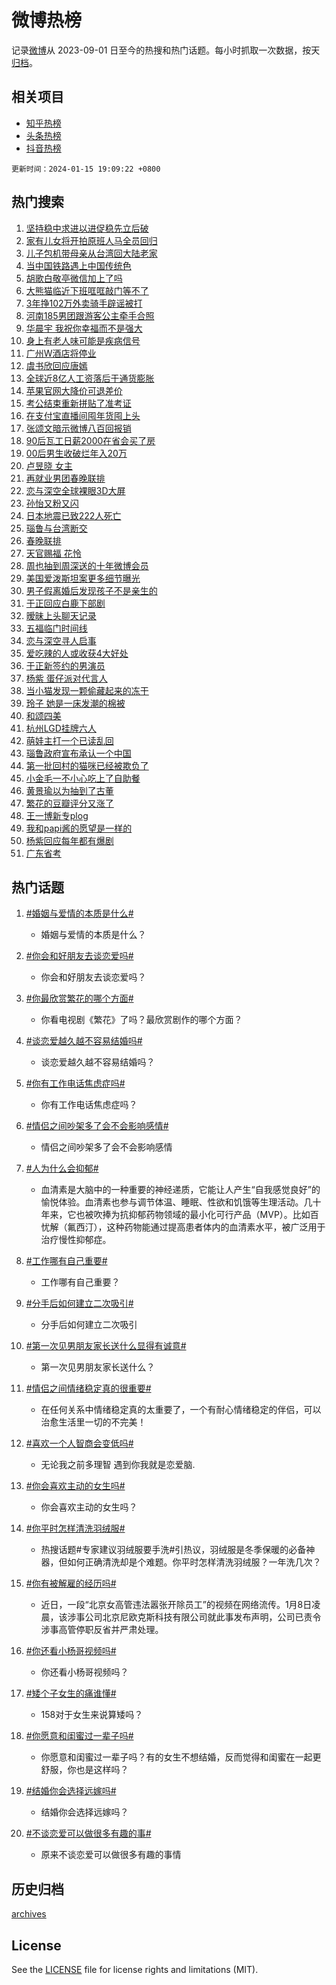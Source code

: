 # 微博热榜

记录[微博](https://www.weibo.com)从 2023-09-01 日至今的热搜和热门话题。每小时抓取一次数据，按天[归档](archives)。

## 相关项目

- [知乎热榜](https://github.com/hotarchive/zhihu)
- [头条热榜](https://github.com/hotarchive/toutiao)
- [抖音热榜](https://github.com/hotarchive/douyin)


`更新时间：2024-01-15 19:09:22 +0800`

## 热门搜索

1. [坚持稳中求进以进促稳先立后破](https://m.weibo.cn/search?containerid=100103type%3D1%26t%3D10%26q%3D%23%E5%9D%9A%E6%8C%81%E7%A8%B3%E4%B8%AD%E6%B1%82%E8%BF%9B%E4%BB%A5%E8%BF%9B%E4%BF%83%E7%A8%B3%E5%85%88%E7%AB%8B%E5%90%8E%E7%A0%B4%23&stream_entry_id=51&isnewpage=1&extparam=seat%3D1%26dgr%3D0%26q%3D%2523%25E5%259D%259A%25E6%258C%2581%25E7%25A8%25B3%25E4%25B8%25AD%25E6%25B1%2582%25E8%25BF%259B%25E4%25BB%25A5%25E8%25BF%259B%25E4%25BF%2583%25E7%25A8%25B3%25E5%2585%2588%25E7%25AB%258B%25E5%2590%258E%25E7%25A0%25B4%2523%26c_type%3D51%26pos%3D0%26stream_entry_id%3D51%26cate%3D10103%26filter_type%3Drealtimehot%26display_time%3D1705316961%26pre_seqid%3D170531696171101565074)
1. [家有儿女将开拍原班人马全员回归](https://m.weibo.cn/search?containerid=100103type%3D1%26t%3D10%26q%3D%23%E5%AE%B6%E6%9C%89%E5%84%BF%E5%A5%B3%E5%B0%86%E5%BC%80%E6%8B%8D%E5%8E%9F%E7%8F%AD%E4%BA%BA%E9%A9%AC%E5%85%A8%E5%91%98%E5%9B%9E%E5%BD%92%23&stream_entry_id=31&isnewpage=1&extparam=seat%3D1%26dgr%3D0%26realpos%3D1%26lcate%3D5001%26cate%3D5001%26q%3D%2523%25E5%25AE%25B6%25E6%259C%2589%25E5%2584%25BF%25E5%25A5%25B3%25E5%25B0%2586%25E5%25BC%2580%25E6%258B%258D%25E5%258E%259F%25E7%258F%25AD%25E4%25BA%25BA%25E9%25A9%25AC%25E5%2585%25A8%25E5%2591%2598%25E5%259B%259E%25E5%25BD%2592%2523%26c_type%3D31%26filter_type%3Drealtimehot%26flag%3D1%26stream_entry_id%3D31%26band_rank%3D1%26pos%3D0%26display_time%3D1705316961%26pre_seqid%3D170531696171101565074)
1. [儿子包机带母亲从台湾回大陆老家](https://m.weibo.cn/search?containerid=100103type%3D1%26t%3D10%26q%3D%23%E5%84%BF%E5%AD%90%E5%8C%85%E6%9C%BA%E5%B8%A6%E6%AF%8D%E4%BA%B2%E4%BB%8E%E5%8F%B0%E6%B9%BE%E5%9B%9E%E5%A4%A7%E9%99%86%E8%80%81%E5%AE%B6%23&stream_entry_id=31&isnewpage=1&extparam=seat%3D1%26dgr%3D0%26realpos%3D2%26lcate%3D5001%26cate%3D5001%26q%3D%2523%25E5%2584%25BF%25E5%25AD%2590%25E5%258C%2585%25E6%259C%25BA%25E5%25B8%25A6%25E6%25AF%258D%25E4%25BA%25B2%25E4%25BB%258E%25E5%258F%25B0%25E6%25B9%25BE%25E5%259B%259E%25E5%25A4%25A7%25E9%2599%2586%25E8%2580%2581%25E5%25AE%25B6%2523%26c_type%3D31%26filter_type%3Drealtimehot%26flag%3D32768%26stream_entry_id%3D31%26band_rank%3D2%26pos%3D1%26display_time%3D1705316961%26pre_seqid%3D170531696171101565074)
1. [当中国铁路遇上中国传统色](https://m.weibo.cn/search?containerid=100103type%3D1%26t%3D10%26q%3D%23%E5%BD%93%E4%B8%AD%E5%9B%BD%E9%93%81%E8%B7%AF%E9%81%87%E4%B8%8A%E4%B8%AD%E5%9B%BD%E4%BC%A0%E7%BB%9F%E8%89%B2%23&stream_entry_id=31&isnewpage=1&extparam=seat%3D1%26dgr%3D0%26realpos%3D3%26lcate%3D5001%26cate%3D5001%26q%3D%2523%25E5%25BD%2593%25E4%25B8%25AD%25E5%259B%25BD%25E9%2593%2581%25E8%25B7%25AF%25E9%2581%2587%25E4%25B8%258A%25E4%25B8%25AD%25E5%259B%25BD%25E4%25BC%25A0%25E7%25BB%259F%25E8%2589%25B2%2523%26c_type%3D31%26filter_type%3Drealtimehot%26flag%3D0%26stream_entry_id%3D31%26band_rank%3D3%26pos%3D2%26display_time%3D1705316961%26pre_seqid%3D170531696171101565074)
1. [胡歌白敬亭微信加上了吗](https://m.weibo.cn/search?containerid=100103type%3D1%26t%3D10%26q%3D%23%E8%83%A1%E6%AD%8C%E7%99%BD%E6%95%AC%E4%BA%AD%E5%BE%AE%E4%BF%A1%E5%8A%A0%E4%B8%8A%E4%BA%86%E5%90%97%23&stream_entry_id=31&isnewpage=1&extparam=seat%3D1%26dgr%3D0%26realpos%3D4%26lcate%3D5001%26cate%3D5001%26q%3D%2523%25E8%2583%25A1%25E6%25AD%258C%25E7%2599%25BD%25E6%2595%25AC%25E4%25BA%25AD%25E5%25BE%25AE%25E4%25BF%25A1%25E5%258A%25A0%25E4%25B8%258A%25E4%25BA%2586%25E5%2590%2597%2523%26c_type%3D31%26filter_type%3Drealtimehot%26flag%3D2%26stream_entry_id%3D31%26band_rank%3D4%26pos%3D3%26display_time%3D1705316961%26pre_seqid%3D170531696171101565074)
1. [大熊猫临近下班哐哐敲门等不了](https://m.weibo.cn/search?containerid=100103type%3D1%26t%3D10%26q%3D%23%E5%A4%A7%E7%86%8A%E7%8C%AB%E4%B8%B4%E8%BF%91%E4%B8%8B%E7%8F%AD%E5%93%90%E5%93%90%E6%95%B2%E9%97%A8%E7%AD%89%E4%B8%8D%E4%BA%86%23&stream_entry_id=31&isnewpage=1&extparam=seat%3D1%26dgr%3D0%26realpos%3D5%26lcate%3D5001%26cate%3D5001%26q%3D%2523%25E5%25A4%25A7%25E7%2586%258A%25E7%258C%25AB%25E4%25B8%25B4%25E8%25BF%2591%25E4%25B8%258B%25E7%258F%25AD%25E5%2593%2590%25E5%2593%2590%25E6%2595%25B2%25E9%2597%25A8%25E7%25AD%2589%25E4%25B8%258D%25E4%25BA%2586%2523%26c_type%3D31%26filter_type%3Drealtimehot%26flag%3D32768%26stream_entry_id%3D31%26band_rank%3D5%26pos%3D4%26display_time%3D1705316961%26pre_seqid%3D170531696171101565074)
1. [3年挣102万外卖骑手辟谣被打](https://m.weibo.cn/search?containerid=100103type%3D1%26t%3D10%26q%3D%233%E5%B9%B4%E6%8C%A3102%E4%B8%87%E5%A4%96%E5%8D%96%E9%AA%91%E6%89%8B%E8%BE%9F%E8%B0%A3%E8%A2%AB%E6%89%93%23&stream_entry_id=31&isnewpage=1&extparam=seat%3D1%26dgr%3D0%26realpos%3D6%26lcate%3D5001%26cate%3D5001%26q%3D%25233%25E5%25B9%25B4%25E6%258C%25A3102%25E4%25B8%2587%25E5%25A4%2596%25E5%258D%2596%25E9%25AA%2591%25E6%2589%258B%25E8%25BE%259F%25E8%25B0%25A3%25E8%25A2%25AB%25E6%2589%2593%2523%26c_type%3D31%26filter_type%3Drealtimehot%26flag%3D0%26stream_entry_id%3D31%26band_rank%3D6%26pos%3D5%26display_time%3D1705316961%26pre_seqid%3D170531696171101565074)
1. [河南185男团跟游客公主牵手合照](https://m.weibo.cn/search?containerid=100103type%3D1%26t%3D10%26q%3D%23%E6%B2%B3%E5%8D%97185%E7%94%B7%E5%9B%A2%E8%B7%9F%E6%B8%B8%E5%AE%A2%E5%85%AC%E4%B8%BB%E7%89%B5%E6%89%8B%E5%90%88%E7%85%A7%23&stream_entry_id=31&isnewpage=1&extparam=seat%3D1%26dgr%3D0%26realpos%3D7%26lcate%3D5001%26cate%3D5001%26q%3D%2523%25E6%25B2%25B3%25E5%258D%2597185%25E7%2594%25B7%25E5%259B%25A2%25E8%25B7%259F%25E6%25B8%25B8%25E5%25AE%25A2%25E5%2585%25AC%25E4%25B8%25BB%25E7%2589%25B5%25E6%2589%258B%25E5%2590%2588%25E7%2585%25A7%2523%26c_type%3D31%26filter_type%3Drealtimehot%26flag%3D32768%26stream_entry_id%3D31%26band_rank%3D7%26pos%3D6%26display_time%3D1705316961%26pre_seqid%3D170531696171101565074)
1. [华晨宇 我祝你幸福而不是强大](https://m.weibo.cn/search?containerid=100103type%3D1%26t%3D10%26q%3D%E5%8D%8E%E6%99%A8%E5%AE%87+%E6%88%91%E7%A5%9D%E4%BD%A0%E5%B9%B8%E7%A6%8F%E8%80%8C%E4%B8%8D%E6%98%AF%E5%BC%BA%E5%A4%A7&stream_entry_id=31&isnewpage=1&extparam=seat%3D1%26dgr%3D0%26realpos%3D8%26lcate%3D5001%26cate%3D5001%26q%3D%25E5%258D%258E%25E6%2599%25A8%25E5%25AE%2587%2520%25E6%2588%2591%25E7%25A5%259D%25E4%25BD%25A0%25E5%25B9%25B8%25E7%25A6%258F%25E8%2580%258C%25E4%25B8%258D%25E6%2598%25AF%25E5%25BC%25BA%25E5%25A4%25A7%26c_type%3D31%26filter_type%3Drealtimehot%26flag%3D1%26stream_entry_id%3D31%26band_rank%3D8%26pos%3D7%26display_time%3D1705316961%26pre_seqid%3D170531696171101565074)
1. [身上有老人味可能是疾病信号](https://m.weibo.cn/search?containerid=100103type%3D1%26t%3D10%26q%3D%23%E8%BA%AB%E4%B8%8A%E6%9C%89%E8%80%81%E4%BA%BA%E5%91%B3%E5%8F%AF%E8%83%BD%E6%98%AF%E7%96%BE%E7%97%85%E4%BF%A1%E5%8F%B7%23&stream_entry_id=31&isnewpage=1&extparam=seat%3D1%26dgr%3D0%26realpos%3D9%26lcate%3D5001%26cate%3D5001%26q%3D%2523%25E8%25BA%25AB%25E4%25B8%258A%25E6%259C%2589%25E8%2580%2581%25E4%25BA%25BA%25E5%2591%25B3%25E5%258F%25AF%25E8%2583%25BD%25E6%2598%25AF%25E7%2596%25BE%25E7%2597%2585%25E4%25BF%25A1%25E5%258F%25B7%2523%26c_type%3D31%26filter_type%3Drealtimehot%26flag%3D2%26stream_entry_id%3D31%26band_rank%3D9%26pos%3D8%26display_time%3D1705316961%26pre_seqid%3D170531696171101565074)
1. [广州W酒店将停业](https://m.weibo.cn/search?containerid=100103type%3D1%26t%3D10%26q%3D%23%E5%B9%BF%E5%B7%9EW%E9%85%92%E5%BA%97%E5%B0%86%E5%81%9C%E4%B8%9A%23&stream_entry_id=31&isnewpage=1&extparam=seat%3D1%26dgr%3D0%26realpos%3D10%26lcate%3D5001%26cate%3D5001%26q%3D%2523%25E5%25B9%25BF%25E5%25B7%259EW%25E9%2585%2592%25E5%25BA%2597%25E5%25B0%2586%25E5%2581%259C%25E4%25B8%259A%2523%26c_type%3D31%26filter_type%3Drealtimehot%26flag%3D1%26stream_entry_id%3D31%26band_rank%3D10%26pos%3D9%26display_time%3D1705316961%26pre_seqid%3D170531696171101565074)
1. [虞书欣回应唐嫣](https://m.weibo.cn/search?containerid=100103type%3D1%26t%3D10%26q%3D%23%E8%99%9E%E4%B9%A6%E6%AC%A3%E5%9B%9E%E5%BA%94%E5%94%90%E5%AB%A3%23&stream_entry_id=31&isnewpage=1&extparam=seat%3D1%26dgr%3D0%26realpos%3D11%26lcate%3D5001%26cate%3D5001%26q%3D%2523%25E8%2599%259E%25E4%25B9%25A6%25E6%25AC%25A3%25E5%259B%259E%25E5%25BA%2594%25E5%2594%2590%25E5%25AB%25A3%2523%26c_type%3D31%26filter_type%3Drealtimehot%26flag%3D2%26stream_entry_id%3D31%26band_rank%3D11%26pos%3D10%26display_time%3D1705316961%26pre_seqid%3D170531696171101565074)
1. [全球近8亿人工资落后于通货膨胀](https://m.weibo.cn/search?containerid=100103type%3D1%26t%3D10%26q%3D%23%E5%85%A8%E7%90%83%E8%BF%918%E4%BA%BF%E4%BA%BA%E5%B7%A5%E8%B5%84%E8%90%BD%E5%90%8E%E4%BA%8E%E9%80%9A%E8%B4%A7%E8%86%A8%E8%83%80%23&stream_entry_id=31&isnewpage=1&extparam=seat%3D1%26dgr%3D0%26realpos%3D12%26lcate%3D5001%26cate%3D5001%26q%3D%2523%25E5%2585%25A8%25E7%2590%2583%25E8%25BF%25918%25E4%25BA%25BF%25E4%25BA%25BA%25E5%25B7%25A5%25E8%25B5%2584%25E8%2590%25BD%25E5%2590%258E%25E4%25BA%258E%25E9%2580%259A%25E8%25B4%25A7%25E8%2586%25A8%25E8%2583%2580%2523%26c_type%3D31%26filter_type%3Drealtimehot%26flag%3D2%26stream_entry_id%3D31%26band_rank%3D12%26pos%3D11%26display_time%3D1705316961%26pre_seqid%3D170531696171101565074)
1. [苹果官网大降价可退差价](https://m.weibo.cn/search?containerid=100103type%3D1%26t%3D10%26q%3D%23%E8%8B%B9%E6%9E%9C%E5%AE%98%E7%BD%91%E5%A4%A7%E9%99%8D%E4%BB%B7%E5%8F%AF%E9%80%80%E5%B7%AE%E4%BB%B7%23&stream_entry_id=31&isnewpage=1&extparam=seat%3D1%26dgr%3D0%26realpos%3D13%26lcate%3D5001%26cate%3D5001%26q%3D%2523%25E8%258B%25B9%25E6%259E%259C%25E5%25AE%2598%25E7%25BD%2591%25E5%25A4%25A7%25E9%2599%258D%25E4%25BB%25B7%25E5%258F%25AF%25E9%2580%2580%25E5%25B7%25AE%25E4%25BB%25B7%2523%26c_type%3D31%26filter_type%3Drealtimehot%26flag%3D1%26stream_entry_id%3D31%26band_rank%3D13%26pos%3D12%26display_time%3D1705316961%26pre_seqid%3D170531696171101565074)
1. [考公结束重新拼贴了准考证](https://m.weibo.cn/search?containerid=100103type%3D1%26t%3D10%26q%3D%E8%80%83%E5%85%AC%E7%BB%93%E6%9D%9F%E9%87%8D%E6%96%B0%E6%8B%BC%E8%B4%B4%E4%BA%86%E5%87%86%E8%80%83%E8%AF%81&stream_entry_id=31&isnewpage=1&extparam=seat%3D1%26dgr%3D0%26realpos%3D14%26lcate%3D5001%26cate%3D5001%26q%3D%25E8%2580%2583%25E5%2585%25AC%25E7%25BB%2593%25E6%259D%259F%25E9%2587%258D%25E6%2596%25B0%25E6%258B%25BC%25E8%25B4%25B4%25E4%25BA%2586%25E5%2587%2586%25E8%2580%2583%25E8%25AF%2581%26c_type%3D31%26filter_type%3Drealtimehot%26flag%3D1%26stream_entry_id%3D31%26band_rank%3D14%26pos%3D13%26display_time%3D1705316961%26pre_seqid%3D170531696171101565074)
1. [在支付宝直播间囤年货囤上头](https://m.weibo.cn/search?containerid=100103type%3D1%26t%3D10%26q%3D%23%E5%9C%A8%E6%94%AF%E4%BB%98%E5%AE%9D%E7%9B%B4%E6%92%AD%E9%97%B4%E5%9B%A4%E5%B9%B4%E8%B4%A7%E5%9B%A4%E4%B8%8A%E5%A4%B4%23&stream_entry_id=31&isnewpage=1&extparam=seat%3D1%26dgr%3D0%26realpos%3D15%26adid%3D219072%26lcate%3D5001%26cate%3D5001%26q%3D%2523%25E5%259C%25A8%25E6%2594%25AF%25E4%25BB%2598%25E5%25AE%259D%25E7%259B%25B4%25E6%2592%25AD%25E9%2597%25B4%25E5%259B%25A4%25E5%25B9%25B4%25E8%25B4%25A7%25E5%259B%25A4%25E4%25B8%258A%25E5%25A4%25B4%2523%26c_type%3D31%26filter_type%3Drealtimehot%26flag%3D0%26stream_entry_id%3D31%26band_rank%3D15%26pos%3D14%26display_time%3D1705316961%26pre_seqid%3D170531696171101565074)
1. [张颂文暗示微博八百回报销](https://m.weibo.cn/search?containerid=100103type%3D1%26t%3D10%26q%3D%E5%BC%A0%E9%A2%82%E6%96%87%E6%9A%97%E7%A4%BA%E5%BE%AE%E5%8D%9A%E5%85%AB%E7%99%BE%E5%9B%9E%E6%8A%A5%E9%94%80&stream_entry_id=31&isnewpage=1&extparam=seat%3D1%26dgr%3D0%26realpos%3D16%26lcate%3D5001%26cate%3D5001%26q%3D%25E5%25BC%25A0%25E9%25A2%2582%25E6%2596%2587%25E6%259A%2597%25E7%25A4%25BA%25E5%25BE%25AE%25E5%258D%259A%25E5%2585%25AB%25E7%2599%25BE%25E5%259B%259E%25E6%258A%25A5%25E9%2594%2580%26c_type%3D31%26filter_type%3Drealtimehot%26flag%3D2%26stream_entry_id%3D31%26band_rank%3D16%26pos%3D15%26display_time%3D1705316961%26pre_seqid%3D170531696171101565074)
1. [90后瓦工日薪2000在省会买了房](https://m.weibo.cn/search?containerid=100103type%3D1%26t%3D10%26q%3D%2390%E5%90%8E%E7%93%A6%E5%B7%A5%E6%97%A5%E8%96%AA2000%E5%9C%A8%E7%9C%81%E4%BC%9A%E4%B9%B0%E4%BA%86%E6%88%BF%23&stream_entry_id=31&isnewpage=1&extparam=seat%3D1%26dgr%3D0%26realpos%3D17%26lcate%3D5001%26cate%3D5001%26q%3D%252390%25E5%2590%258E%25E7%2593%25A6%25E5%25B7%25A5%25E6%2597%25A5%25E8%2596%25AA2000%25E5%259C%25A8%25E7%259C%2581%25E4%25BC%259A%25E4%25B9%25B0%25E4%25BA%2586%25E6%2588%25BF%2523%26c_type%3D31%26filter_type%3Drealtimehot%26flag%3D0%26stream_entry_id%3D31%26band_rank%3D17%26pos%3D16%26display_time%3D1705316961%26pre_seqid%3D170531696171101565074)
1. [00后男生收破烂年入20万](https://m.weibo.cn/search?containerid=100103type%3D1%26t%3D10%26q%3D%2300%E5%90%8E%E7%94%B7%E7%94%9F%E6%94%B6%E7%A0%B4%E7%83%82%E5%B9%B4%E5%85%A520%E4%B8%87%23&stream_entry_id=31&isnewpage=1&extparam=seat%3D1%26dgr%3D0%26realpos%3D18%26lcate%3D5001%26cate%3D5001%26q%3D%252300%25E5%2590%258E%25E7%2594%25B7%25E7%2594%259F%25E6%2594%25B6%25E7%25A0%25B4%25E7%2583%2582%25E5%25B9%25B4%25E5%2585%25A520%25E4%25B8%2587%2523%26c_type%3D31%26filter_type%3Drealtimehot%26flag%3D0%26stream_entry_id%3D31%26band_rank%3D18%26pos%3D17%26display_time%3D1705316961%26pre_seqid%3D170531696171101565074)
1. [卢昱晓 女主](https://m.weibo.cn/search?containerid=100103type%3D1%26t%3D10%26q%3D%E5%8D%A2%E6%98%B1%E6%99%93+%E5%A5%B3%E4%B8%BB&stream_entry_id=31&isnewpage=1&extparam=seat%3D1%26dgr%3D0%26realpos%3D19%26lcate%3D5001%26cate%3D5001%26q%3D%25E5%258D%25A2%25E6%2598%25B1%25E6%2599%2593%2520%25E5%25A5%25B3%25E4%25B8%25BB%26c_type%3D31%26filter_type%3Drealtimehot%26flag%3D0%26stream_entry_id%3D31%26band_rank%3D19%26pos%3D18%26display_time%3D1705316961%26pre_seqid%3D170531696171101565074)
1. [再就业男团春晚联排](https://m.weibo.cn/search?containerid=100103type%3D1%26t%3D10%26q%3D%23%E5%86%8D%E5%B0%B1%E4%B8%9A%E7%94%B7%E5%9B%A2%E6%98%A5%E6%99%9A%E8%81%94%E6%8E%92%23&stream_entry_id=31&isnewpage=1&extparam=seat%3D1%26dgr%3D0%26realpos%3D20%26lcate%3D5001%26cate%3D5001%26q%3D%2523%25E5%2586%258D%25E5%25B0%25B1%25E4%25B8%259A%25E7%2594%25B7%25E5%259B%25A2%25E6%2598%25A5%25E6%2599%259A%25E8%2581%2594%25E6%258E%2592%2523%26c_type%3D31%26filter_type%3Drealtimehot%26flag%3D1%26stream_entry_id%3D31%26band_rank%3D20%26pos%3D19%26display_time%3D1705316961%26pre_seqid%3D170531696171101565074)
1. [恋与深空全球裸眼3D大屏](https://m.weibo.cn/search?containerid=100103type%3D1%26t%3D10%26q%3D%23%E6%81%8B%E4%B8%8E%E6%B7%B1%E7%A9%BA%E5%85%A8%E7%90%83%E8%A3%B8%E7%9C%BC3D%E5%A4%A7%E5%B1%8F%23&stream_entry_id=31&isnewpage=1&extparam=seat%3D1%26dgr%3D0%26realpos%3D21%26lcate%3D5001%26cate%3D5001%26q%3D%2523%25E6%2581%258B%25E4%25B8%258E%25E6%25B7%25B1%25E7%25A9%25BA%25E5%2585%25A8%25E7%2590%2583%25E8%25A3%25B8%25E7%259C%25BC3D%25E5%25A4%25A7%25E5%25B1%258F%2523%26c_type%3D31%26filter_type%3Drealtimehot%26flag%3D1%26stream_entry_id%3D31%26band_rank%3D21%26pos%3D20%26display_time%3D1705316961%26pre_seqid%3D170531696171101565074)
1. [孙怡又粉又闪](https://m.weibo.cn/search?containerid=100103type%3D1%26t%3D10%26q%3D%E5%AD%99%E6%80%A1%E5%8F%88%E7%B2%89%E5%8F%88%E9%97%AA&stream_entry_id=31&isnewpage=1&extparam=seat%3D1%26dgr%3D0%26realpos%3D22%26lcate%3D5001%26cate%3D5001%26q%3D%25E5%25AD%2599%25E6%2580%25A1%25E5%258F%2588%25E7%25B2%2589%25E5%258F%2588%25E9%2597%25AA%26c_type%3D31%26filter_type%3Drealtimehot%26flag%3D1%26stream_entry_id%3D31%26band_rank%3D22%26pos%3D21%26display_time%3D1705316961%26pre_seqid%3D170531696171101565074)
1. [日本地震已致222人死亡](https://m.weibo.cn/search?containerid=100103type%3D1%26t%3D10%26q%3D%23%E6%97%A5%E6%9C%AC%E5%9C%B0%E9%9C%87%E5%B7%B2%E8%87%B4222%E4%BA%BA%E6%AD%BB%E4%BA%A1%23&stream_entry_id=31&isnewpage=1&extparam=seat%3D1%26dgr%3D0%26realpos%3D23%26lcate%3D5001%26cate%3D5001%26q%3D%2523%25E6%2597%25A5%25E6%259C%25AC%25E5%259C%25B0%25E9%259C%2587%25E5%25B7%25B2%25E8%2587%25B4222%25E4%25BA%25BA%25E6%25AD%25BB%25E4%25BA%25A1%2523%26c_type%3D31%26filter_type%3Drealtimehot%26flag%3D0%26stream_entry_id%3D31%26band_rank%3D23%26pos%3D22%26display_time%3D1705316961%26pre_seqid%3D170531696171101565074)
1. [瑙鲁与台湾断交](https://m.weibo.cn/search?containerid=100103type%3D1%26t%3D10%26q%3D%23%E7%91%99%E9%B2%81%E4%B8%8E%E5%8F%B0%E6%B9%BE%E6%96%AD%E4%BA%A4%23&stream_entry_id=31&isnewpage=1&extparam=seat%3D1%26dgr%3D0%26realpos%3D24%26lcate%3D5001%26cate%3D5001%26q%3D%2523%25E7%2591%2599%25E9%25B2%2581%25E4%25B8%258E%25E5%258F%25B0%25E6%25B9%25BE%25E6%2596%25AD%25E4%25BA%25A4%2523%26c_type%3D31%26filter_type%3Drealtimehot%26flag%3D0%26stream_entry_id%3D31%26band_rank%3D24%26pos%3D23%26display_time%3D1705316961%26pre_seqid%3D170531696171101565074)
1. [春晚联排](https://m.weibo.cn/search?containerid=100103type%3D1%26t%3D10%26q%3D%E6%98%A5%E6%99%9A%E8%81%94%E6%8E%92&stream_entry_id=31&isnewpage=1&extparam=seat%3D1%26dgr%3D0%26realpos%3D25%26lcate%3D5001%26cate%3D5001%26q%3D%25E6%2598%25A5%25E6%2599%259A%25E8%2581%2594%25E6%258E%2592%26c_type%3D31%26filter_type%3Drealtimehot%26flag%3D1%26stream_entry_id%3D31%26band_rank%3D25%26pos%3D24%26display_time%3D1705316961%26pre_seqid%3D170531696171101565074)
1. [天官赐福 花怜](https://m.weibo.cn/search?containerid=100103type%3D1%26t%3D10%26q%3D%E5%A4%A9%E5%AE%98%E8%B5%90%E7%A6%8F+%E8%8A%B1%E6%80%9C&stream_entry_id=31&isnewpage=1&extparam=seat%3D1%26dgr%3D0%26realpos%3D26%26lcate%3D5001%26cate%3D5001%26q%3D%25E5%25A4%25A9%25E5%25AE%2598%25E8%25B5%2590%25E7%25A6%258F%2520%25E8%258A%25B1%25E6%2580%259C%26c_type%3D31%26filter_type%3Drealtimehot%26flag%3D1%26stream_entry_id%3D31%26band_rank%3D26%26pos%3D25%26display_time%3D1705316961%26pre_seqid%3D170531696171101565074)
1. [周也抽到周深送的十年微博会员](https://m.weibo.cn/search?containerid=100103type%3D1%26t%3D10%26q%3D%23%E5%91%A8%E4%B9%9F%E6%8A%BD%E5%88%B0%E5%91%A8%E6%B7%B1%E9%80%81%E7%9A%84%E5%8D%81%E5%B9%B4%E5%BE%AE%E5%8D%9A%E4%BC%9A%E5%91%98%23&stream_entry_id=31&isnewpage=1&extparam=seat%3D1%26dgr%3D0%26realpos%3D27%26lcate%3D5001%26cate%3D5001%26q%3D%2523%25E5%2591%25A8%25E4%25B9%259F%25E6%258A%25BD%25E5%2588%25B0%25E5%2591%25A8%25E6%25B7%25B1%25E9%2580%2581%25E7%259A%2584%25E5%258D%2581%25E5%25B9%25B4%25E5%25BE%25AE%25E5%258D%259A%25E4%25BC%259A%25E5%2591%2598%2523%26c_type%3D31%26filter_type%3Drealtimehot%26flag%3D0%26stream_entry_id%3D31%26band_rank%3D27%26pos%3D26%26display_time%3D1705316961%26pre_seqid%3D170531696171101565074)
1. [美国爱泼斯坦案更多细节曝光](https://m.weibo.cn/search?containerid=100103type%3D1%26t%3D10%26q%3D%23%E7%BE%8E%E5%9B%BD%E7%88%B1%E6%B3%BC%E6%96%AF%E5%9D%A6%E6%A1%88%E6%9B%B4%E5%A4%9A%E7%BB%86%E8%8A%82%E6%9B%9D%E5%85%89%23&stream_entry_id=31&isnewpage=1&extparam=seat%3D1%26dgr%3D0%26realpos%3D28%26lcate%3D5001%26cate%3D5001%26q%3D%2523%25E7%25BE%258E%25E5%259B%25BD%25E7%2588%25B1%25E6%25B3%25BC%25E6%2596%25AF%25E5%259D%25A6%25E6%25A1%2588%25E6%259B%25B4%25E5%25A4%259A%25E7%25BB%2586%25E8%258A%2582%25E6%259B%259D%25E5%2585%2589%2523%26c_type%3D31%26filter_type%3Drealtimehot%26flag%3D0%26stream_entry_id%3D31%26band_rank%3D28%26pos%3D27%26display_time%3D1705316961%26pre_seqid%3D170531696171101565074)
1. [男子假离婚后发现孩子不是亲生的](https://m.weibo.cn/search?containerid=100103type%3D1%26t%3D10%26q%3D%23%E7%94%B7%E5%AD%90%E5%81%87%E7%A6%BB%E5%A9%9A%E5%90%8E%E5%8F%91%E7%8E%B0%E5%AD%A9%E5%AD%90%E4%B8%8D%E6%98%AF%E4%BA%B2%E7%94%9F%E7%9A%84%23&stream_entry_id=31&isnewpage=1&extparam=seat%3D1%26dgr%3D0%26realpos%3D29%26lcate%3D5001%26cate%3D5001%26q%3D%2523%25E7%2594%25B7%25E5%25AD%2590%25E5%2581%2587%25E7%25A6%25BB%25E5%25A9%259A%25E5%2590%258E%25E5%258F%2591%25E7%258E%25B0%25E5%25AD%25A9%25E5%25AD%2590%25E4%25B8%258D%25E6%2598%25AF%25E4%25BA%25B2%25E7%2594%259F%25E7%259A%2584%2523%26c_type%3D31%26filter_type%3Drealtimehot%26flag%3D0%26stream_entry_id%3D31%26band_rank%3D29%26pos%3D28%26display_time%3D1705316961%26pre_seqid%3D170531696171101565074)
1. [于正回应白鹿下部剧](https://m.weibo.cn/search?containerid=100103type%3D1%26t%3D10%26q%3D%23%E4%BA%8E%E6%AD%A3%E5%9B%9E%E5%BA%94%E7%99%BD%E9%B9%BF%E4%B8%8B%E9%83%A8%E5%89%A7%23&stream_entry_id=31&isnewpage=1&extparam=seat%3D1%26dgr%3D0%26realpos%3D30%26lcate%3D5001%26cate%3D5001%26q%3D%2523%25E4%25BA%258E%25E6%25AD%25A3%25E5%259B%259E%25E5%25BA%2594%25E7%2599%25BD%25E9%25B9%25BF%25E4%25B8%258B%25E9%2583%25A8%25E5%2589%25A7%2523%26c_type%3D31%26filter_type%3Drealtimehot%26flag%3D0%26stream_entry_id%3D31%26band_rank%3D30%26pos%3D29%26display_time%3D1705316961%26pre_seqid%3D170531696171101565074)
1. [暧昧上头聊天记录](https://m.weibo.cn/search?containerid=100103type%3D1%26t%3D10%26q%3D%E6%9A%A7%E6%98%A7%E4%B8%8A%E5%A4%B4%E8%81%8A%E5%A4%A9%E8%AE%B0%E5%BD%95&stream_entry_id=31&isnewpage=1&extparam=seat%3D1%26dgr%3D0%26realpos%3D31%26lcate%3D5001%26cate%3D5001%26q%3D%25E6%259A%25A7%25E6%2598%25A7%25E4%25B8%258A%25E5%25A4%25B4%25E8%2581%258A%25E5%25A4%25A9%25E8%25AE%25B0%25E5%25BD%2595%26c_type%3D31%26filter_type%3Drealtimehot%26flag%3D0%26stream_entry_id%3D31%26band_rank%3D31%26pos%3D30%26display_time%3D1705316961%26pre_seqid%3D170531696171101565074)
1. [五福临门时间线](https://m.weibo.cn/search?containerid=100103type%3D1%26t%3D10%26q%3D%E4%BA%94%E7%A6%8F%E4%B8%B4%E9%97%A8%E6%97%B6%E9%97%B4%E7%BA%BF&stream_entry_id=31&isnewpage=1&extparam=seat%3D1%26dgr%3D0%26realpos%3D32%26lcate%3D5001%26cate%3D5001%26q%3D%25E4%25BA%2594%25E7%25A6%258F%25E4%25B8%25B4%25E9%2597%25A8%25E6%2597%25B6%25E9%2597%25B4%25E7%25BA%25BF%26c_type%3D31%26filter_type%3Drealtimehot%26flag%3D0%26stream_entry_id%3D31%26band_rank%3D32%26pos%3D31%26display_time%3D1705316961%26pre_seqid%3D170531696171101565074)
1. [恋与深空寻人启事](https://m.weibo.cn/search?containerid=100103type%3D1%26t%3D10%26q%3D%23%E6%81%8B%E4%B8%8E%E6%B7%B1%E7%A9%BA%E5%AF%BB%E4%BA%BA%E5%90%AF%E4%BA%8B%23&stream_entry_id=31&isnewpage=1&extparam=seat%3D1%26dgr%3D0%26realpos%3D33%26lcate%3D5001%26cate%3D5001%26q%3D%2523%25E6%2581%258B%25E4%25B8%258E%25E6%25B7%25B1%25E7%25A9%25BA%25E5%25AF%25BB%25E4%25BA%25BA%25E5%2590%25AF%25E4%25BA%258B%2523%26c_type%3D31%26filter_type%3Drealtimehot%26flag%3D1%26stream_entry_id%3D31%26band_rank%3D33%26pos%3D32%26display_time%3D1705316961%26pre_seqid%3D170531696171101565074)
1. [爱吃辣的人或收获4大好处](https://m.weibo.cn/search?containerid=100103type%3D1%26t%3D10%26q%3D%23%E7%88%B1%E5%90%83%E8%BE%A3%E7%9A%84%E4%BA%BA%E6%88%96%E6%94%B6%E8%8E%B74%E5%A4%A7%E5%A5%BD%E5%A4%84%23&stream_entry_id=31&isnewpage=1&extparam=seat%3D1%26dgr%3D0%26realpos%3D34%26lcate%3D5001%26cate%3D5001%26q%3D%2523%25E7%2588%25B1%25E5%2590%2583%25E8%25BE%25A3%25E7%259A%2584%25E4%25BA%25BA%25E6%2588%2596%25E6%2594%25B6%25E8%258E%25B74%25E5%25A4%25A7%25E5%25A5%25BD%25E5%25A4%2584%2523%26c_type%3D31%26filter_type%3Drealtimehot%26flag%3D1%26stream_entry_id%3D31%26band_rank%3D34%26pos%3D33%26display_time%3D1705316961%26pre_seqid%3D170531696171101565074)
1. [于正新签约的男演员](https://m.weibo.cn/search?containerid=100103type%3D1%26t%3D10%26q%3D%23%E4%BA%8E%E6%AD%A3%E6%96%B0%E7%AD%BE%E7%BA%A6%E7%9A%84%E7%94%B7%E6%BC%94%E5%91%98%23&stream_entry_id=31&isnewpage=1&extparam=seat%3D1%26dgr%3D0%26realpos%3D35%26lcate%3D5001%26cate%3D5001%26q%3D%2523%25E4%25BA%258E%25E6%25AD%25A3%25E6%2596%25B0%25E7%25AD%25BE%25E7%25BA%25A6%25E7%259A%2584%25E7%2594%25B7%25E6%25BC%2594%25E5%2591%2598%2523%26c_type%3D31%26filter_type%3Drealtimehot%26flag%3D1%26stream_entry_id%3D31%26band_rank%3D35%26pos%3D34%26display_time%3D1705316961%26pre_seqid%3D170531696171101565074)
1. [杨紫 蛋仔派对代言人](https://m.weibo.cn/search?containerid=100103type%3D1%26t%3D10%26q%3D%E6%9D%A8%E7%B4%AB+%E8%9B%8B%E4%BB%94%E6%B4%BE%E5%AF%B9%E4%BB%A3%E8%A8%80%E4%BA%BA&stream_entry_id=31&isnewpage=1&extparam=seat%3D1%26dgr%3D0%26realpos%3D36%26lcate%3D5001%26cate%3D5001%26q%3D%25E6%259D%25A8%25E7%25B4%25AB%2520%25E8%259B%258B%25E4%25BB%2594%25E6%25B4%25BE%25E5%25AF%25B9%25E4%25BB%25A3%25E8%25A8%2580%25E4%25BA%25BA%26c_type%3D31%26filter_type%3Drealtimehot%26flag%3D0%26stream_entry_id%3D31%26band_rank%3D36%26pos%3D35%26display_time%3D1705316961%26pre_seqid%3D170531696171101565074)
1. [当小猫发现一颗偷藏起来的冻干](https://m.weibo.cn/search?containerid=100103type%3D1%26t%3D10%26q%3D%E5%BD%93%E5%B0%8F%E7%8C%AB%E5%8F%91%E7%8E%B0%E4%B8%80%E9%A2%97%E5%81%B7%E8%97%8F%E8%B5%B7%E6%9D%A5%E7%9A%84%E5%86%BB%E5%B9%B2&stream_entry_id=31&isnewpage=1&extparam=seat%3D1%26dgr%3D0%26realpos%3D37%26lcate%3D5001%26cate%3D5001%26q%3D%25E5%25BD%2593%25E5%25B0%258F%25E7%258C%25AB%25E5%258F%2591%25E7%258E%25B0%25E4%25B8%2580%25E9%25A2%2597%25E5%2581%25B7%25E8%2597%258F%25E8%25B5%25B7%25E6%259D%25A5%25E7%259A%2584%25E5%2586%25BB%25E5%25B9%25B2%26c_type%3D31%26filter_type%3Drealtimehot%26flag%3D1%26stream_entry_id%3D31%26band_rank%3D37%26pos%3D36%26display_time%3D1705316961%26pre_seqid%3D170531696171101565074)
1. [玲子 她是一床发潮的棉被](https://m.weibo.cn/search?containerid=100103type%3D1%26t%3D10%26q%3D%E7%8E%B2%E5%AD%90+%E5%A5%B9%E6%98%AF%E4%B8%80%E5%BA%8A%E5%8F%91%E6%BD%AE%E7%9A%84%E6%A3%89%E8%A2%AB&stream_entry_id=31&isnewpage=1&extparam=seat%3D1%26dgr%3D0%26realpos%3D38%26lcate%3D5001%26cate%3D5001%26q%3D%25E7%258E%25B2%25E5%25AD%2590%2520%25E5%25A5%25B9%25E6%2598%25AF%25E4%25B8%2580%25E5%25BA%258A%25E5%258F%2591%25E6%25BD%25AE%25E7%259A%2584%25E6%25A3%2589%25E8%25A2%25AB%26c_type%3D31%26filter_type%3Drealtimehot%26flag%3D0%26stream_entry_id%3D31%26band_rank%3D38%26pos%3D37%26display_time%3D1705316961%26pre_seqid%3D170531696171101565074)
1. [和颂四美](https://m.weibo.cn/search?containerid=100103type%3D1%26t%3D10%26q%3D%E5%92%8C%E9%A2%82%E5%9B%9B%E7%BE%8E&stream_entry_id=31&isnewpage=1&extparam=seat%3D1%26dgr%3D0%26realpos%3D39%26lcate%3D5001%26cate%3D5001%26q%3D%25E5%2592%258C%25E9%25A2%2582%25E5%259B%259B%25E7%25BE%258E%26c_type%3D31%26filter_type%3Drealtimehot%26flag%3D0%26stream_entry_id%3D31%26band_rank%3D39%26pos%3D38%26display_time%3D1705316961%26pre_seqid%3D170531696171101565074)
1. [杭州LGD挂牌六人](https://m.weibo.cn/search?containerid=100103type%3D1%26t%3D10%26q%3D%23%E6%9D%AD%E5%B7%9ELGD%E6%8C%82%E7%89%8C%E5%85%AD%E4%BA%BA%23&stream_entry_id=31&isnewpage=1&extparam=seat%3D1%26dgr%3D0%26realpos%3D40%26lcate%3D5001%26cate%3D5001%26q%3D%2523%25E6%259D%25AD%25E5%25B7%259ELGD%25E6%258C%2582%25E7%2589%258C%25E5%2585%25AD%25E4%25BA%25BA%2523%26c_type%3D31%26filter_type%3Drealtimehot%26flag%3D1%26stream_entry_id%3D31%26band_rank%3D40%26pos%3D39%26display_time%3D1705316961%26pre_seqid%3D170531696171101565074)
1. [萌娃主打一个已读乱回](https://m.weibo.cn/search?containerid=100103type%3D1%26t%3D10%26q%3D%23%E8%90%8C%E5%A8%83%E4%B8%BB%E6%89%93%E4%B8%80%E4%B8%AA%E5%B7%B2%E8%AF%BB%E4%B9%B1%E5%9B%9E%23&stream_entry_id=31&isnewpage=1&extparam=seat%3D1%26dgr%3D0%26realpos%3D41%26lcate%3D5001%26cate%3D5001%26q%3D%2523%25E8%2590%258C%25E5%25A8%2583%25E4%25B8%25BB%25E6%2589%2593%25E4%25B8%2580%25E4%25B8%25AA%25E5%25B7%25B2%25E8%25AF%25BB%25E4%25B9%25B1%25E5%259B%259E%2523%26c_type%3D31%26filter_type%3Drealtimehot%26flag%3D1%26stream_entry_id%3D31%26band_rank%3D41%26pos%3D40%26display_time%3D1705316961%26pre_seqid%3D170531696171101565074)
1. [瑙鲁政府宣布承认一个中国](https://m.weibo.cn/search?containerid=100103type%3D1%26t%3D10%26q%3D%23%E7%91%99%E9%B2%81%E6%94%BF%E5%BA%9C%E5%AE%A3%E5%B8%83%E6%89%BF%E8%AE%A4%E4%B8%80%E4%B8%AA%E4%B8%AD%E5%9B%BD%23&stream_entry_id=31&isnewpage=1&extparam=seat%3D1%26dgr%3D0%26realpos%3D42%26lcate%3D5001%26cate%3D5001%26q%3D%2523%25E7%2591%2599%25E9%25B2%2581%25E6%2594%25BF%25E5%25BA%259C%25E5%25AE%25A3%25E5%25B8%2583%25E6%2589%25BF%25E8%25AE%25A4%25E4%25B8%2580%25E4%25B8%25AA%25E4%25B8%25AD%25E5%259B%25BD%2523%26c_type%3D31%26filter_type%3Drealtimehot%26flag%3D0%26stream_entry_id%3D31%26band_rank%3D42%26pos%3D41%26display_time%3D1705316961%26pre_seqid%3D170531696171101565074)
1. [第一批回村的猫咪已经被欺负了](https://m.weibo.cn/search?containerid=100103type%3D1%26t%3D10%26q%3D%23%E7%AC%AC%E4%B8%80%E6%89%B9%E5%9B%9E%E6%9D%91%E7%9A%84%E7%8C%AB%E5%92%AA%E5%B7%B2%E7%BB%8F%E8%A2%AB%E6%AC%BA%E8%B4%9F%E4%BA%86%23&stream_entry_id=31&isnewpage=1&extparam=seat%3D1%26dgr%3D0%26realpos%3D43%26lcate%3D5001%26cate%3D5001%26q%3D%2523%25E7%25AC%25AC%25E4%25B8%2580%25E6%2589%25B9%25E5%259B%259E%25E6%259D%2591%25E7%259A%2584%25E7%258C%25AB%25E5%2592%25AA%25E5%25B7%25B2%25E7%25BB%258F%25E8%25A2%25AB%25E6%25AC%25BA%25E8%25B4%259F%25E4%25BA%2586%2523%26c_type%3D31%26filter_type%3Drealtimehot%26flag%3D0%26stream_entry_id%3D31%26band_rank%3D43%26pos%3D42%26display_time%3D1705316961%26pre_seqid%3D170531696171101565074)
1. [小金毛一不小心吃上了自助餐](https://m.weibo.cn/search?containerid=100103type%3D1%26t%3D10%26q%3D%23%E5%B0%8F%E9%87%91%E6%AF%9B%E4%B8%80%E4%B8%8D%E5%B0%8F%E5%BF%83%E5%90%83%E4%B8%8A%E4%BA%86%E8%87%AA%E5%8A%A9%E9%A4%90%23&stream_entry_id=31&isnewpage=1&extparam=seat%3D1%26dgr%3D0%26realpos%3D44%26lcate%3D5001%26cate%3D5001%26q%3D%2523%25E5%25B0%258F%25E9%2587%2591%25E6%25AF%259B%25E4%25B8%2580%25E4%25B8%258D%25E5%25B0%258F%25E5%25BF%2583%25E5%2590%2583%25E4%25B8%258A%25E4%25BA%2586%25E8%2587%25AA%25E5%258A%25A9%25E9%25A4%2590%2523%26c_type%3D31%26filter_type%3Drealtimehot%26flag%3D1%26stream_entry_id%3D31%26band_rank%3D44%26pos%3D43%26display_time%3D1705316961%26pre_seqid%3D170531696171101565074)
1. [黄景瑜以为抽到了古董](https://m.weibo.cn/search?containerid=100103type%3D1%26t%3D10%26q%3D%23%E9%BB%84%E6%99%AF%E7%91%9C%E4%BB%A5%E4%B8%BA%E6%8A%BD%E5%88%B0%E4%BA%86%E5%8F%A4%E8%91%A3%23&stream_entry_id=31&isnewpage=1&extparam=seat%3D1%26dgr%3D0%26realpos%3D45%26lcate%3D5001%26cate%3D5001%26q%3D%2523%25E9%25BB%2584%25E6%2599%25AF%25E7%2591%259C%25E4%25BB%25A5%25E4%25B8%25BA%25E6%258A%25BD%25E5%2588%25B0%25E4%25BA%2586%25E5%258F%25A4%25E8%2591%25A3%2523%26c_type%3D31%26filter_type%3Drealtimehot%26flag%3D0%26stream_entry_id%3D31%26band_rank%3D45%26pos%3D44%26display_time%3D1705316961%26pre_seqid%3D170531696171101565074)
1. [繁花的豆瓣评分又涨了](https://m.weibo.cn/search?containerid=100103type%3D1%26t%3D10%26q%3D%23%E7%B9%81%E8%8A%B1%E7%9A%84%E8%B1%86%E7%93%A3%E8%AF%84%E5%88%86%E5%8F%88%E6%B6%A8%E4%BA%86%23&stream_entry_id=31&isnewpage=1&extparam=seat%3D1%26dgr%3D0%26realpos%3D46%26lcate%3D5001%26cate%3D5001%26q%3D%2523%25E7%25B9%2581%25E8%258A%25B1%25E7%259A%2584%25E8%25B1%2586%25E7%2593%25A3%25E8%25AF%2584%25E5%2588%2586%25E5%258F%2588%25E6%25B6%25A8%25E4%25BA%2586%2523%26c_type%3D31%26filter_type%3Drealtimehot%26flag%3D1%26stream_entry_id%3D31%26band_rank%3D46%26pos%3D45%26display_time%3D1705316961%26pre_seqid%3D170531696171101565074)
1. [王一博新专plog](https://m.weibo.cn/search?containerid=100103type%3D1%26t%3D10%26q%3D%23%E7%8E%8B%E4%B8%80%E5%8D%9A%E6%96%B0%E4%B8%93plog%23&stream_entry_id=31&isnewpage=1&extparam=seat%3D1%26dgr%3D0%26realpos%3D47%26lcate%3D5001%26cate%3D5001%26q%3D%2523%25E7%258E%258B%25E4%25B8%2580%25E5%258D%259A%25E6%2596%25B0%25E4%25B8%2593plog%2523%26c_type%3D31%26filter_type%3Drealtimehot%26flag%3D1%26stream_entry_id%3D31%26band_rank%3D47%26pos%3D46%26display_time%3D1705316961%26pre_seqid%3D170531696171101565074)
1. [我和papi酱的愿望是一样的](https://m.weibo.cn/search?containerid=100103type%3D1%26t%3D10%26q%3D%E6%88%91%E5%92%8Cpapi%E9%85%B1%E7%9A%84%E6%84%BF%E6%9C%9B%E6%98%AF%E4%B8%80%E6%A0%B7%E7%9A%84&stream_entry_id=31&isnewpage=1&extparam=seat%3D1%26dgr%3D0%26realpos%3D48%26lcate%3D5001%26cate%3D5001%26q%3D%25E6%2588%2591%25E5%2592%258Cpapi%25E9%2585%25B1%25E7%259A%2584%25E6%2584%25BF%25E6%259C%259B%25E6%2598%25AF%25E4%25B8%2580%25E6%25A0%25B7%25E7%259A%2584%26c_type%3D31%26filter_type%3Drealtimehot%26flag%3D0%26stream_entry_id%3D31%26band_rank%3D48%26pos%3D47%26display_time%3D1705316961%26pre_seqid%3D170531696171101565074)
1. [杨紫回应每年都有爆剧](https://m.weibo.cn/search?containerid=100103type%3D1%26t%3D10%26q%3D%23%E6%9D%A8%E7%B4%AB%E5%9B%9E%E5%BA%94%E6%AF%8F%E5%B9%B4%E9%83%BD%E6%9C%89%E7%88%86%E5%89%A7%23&stream_entry_id=31&isnewpage=1&extparam=seat%3D1%26dgr%3D0%26realpos%3D49%26lcate%3D5001%26cate%3D5001%26q%3D%2523%25E6%259D%25A8%25E7%25B4%25AB%25E5%259B%259E%25E5%25BA%2594%25E6%25AF%258F%25E5%25B9%25B4%25E9%2583%25BD%25E6%259C%2589%25E7%2588%2586%25E5%2589%25A7%2523%26c_type%3D31%26filter_type%3Drealtimehot%26flag%3D1%26stream_entry_id%3D31%26band_rank%3D49%26pos%3D48%26display_time%3D1705316961%26pre_seqid%3D170531696171101565074)
1. [广东省考](https://m.weibo.cn/search?containerid=100103type%3D1%26t%3D10%26q%3D%E5%B9%BF%E4%B8%9C%E7%9C%81%E8%80%83&stream_entry_id=31&isnewpage=1&extparam=seat%3D1%26dgr%3D0%26realpos%3D50%26lcate%3D5001%26cate%3D5001%26q%3D%25E5%25B9%25BF%25E4%25B8%259C%25E7%259C%2581%25E8%2580%2583%26c_type%3D31%26filter_type%3Drealtimehot%26flag%3D1%26stream_entry_id%3D31%26band_rank%3D50%26pos%3D49%26display_time%3D1705316961%26pre_seqid%3D170531696171101565074)

## 热门话题

1. [#婚姻与爱情的本质是什么#](https://m.weibo.cn/search?containerid=231522type%3D1%26t%3D10%26q%3D%23%E5%A9%9A%E5%A7%BB%E4%B8%8E%E7%88%B1%E6%83%85%E7%9A%84%E6%9C%AC%E8%B4%A8%E6%98%AF%E4%BB%80%E4%B9%88%23&stream_entry_id=128&isnewpage=1&extparam=seat%3D1%26cate%3D5004%26unitid%3D1704881162756%26pos%3D1-0-0%26dgr%3D0%26c_type%3D128%26lcate%3D5004%26display_time%3D1705316962%26pre_seqid%3D170531696279801651516)
    - 婚姻与爱情的本质是什么？

1. [#你会和好朋友去谈恋爱吗#](https://m.weibo.cn/search?containerid=231522type%3D1%26t%3D10%26q%3D%23%E4%BD%A0%E4%BC%9A%E5%92%8C%E5%A5%BD%E6%9C%8B%E5%8F%8B%E5%8E%BB%E8%B0%88%E6%81%8B%E7%88%B1%E5%90%97%23&stream_entry_id=128&isnewpage=1&extparam=seat%3D1%26cate%3D5004%26unitid%3D1704849959446%26pos%3D1-0-1%26dgr%3D0%26c_type%3D128%26lcate%3D5004%26display_time%3D1705316962%26pre_seqid%3D170531696279801651516)
    - 你会和好朋友去谈恋爱吗？

1. [#你最欣赏繁花的哪个方面#](https://m.weibo.cn/search?containerid=231522type%3D1%26t%3D10%26q%3D%23%E4%BD%A0%E6%9C%80%E6%AC%A3%E8%B5%8F%E7%B9%81%E8%8A%B1%E7%9A%84%E5%93%AA%E4%B8%AA%E6%96%B9%E9%9D%A2%23&stream_entry_id=128&isnewpage=1&extparam=seat%3D1%26cate%3D5004%26unitid%3D1704872158127%26pos%3D1-0-2%26dgr%3D0%26c_type%3D128%26lcate%3D5004%26display_time%3D1705316962%26pre_seqid%3D170531696279801651516)
    - 你看电视剧《繁花》了吗？最欣赏剧作的哪个方面？

1. [#谈恋爱越久越不容易结婚吗#](https://m.weibo.cn/search?containerid=231522type%3D1%26t%3D10%26q%3D%23%E8%B0%88%E6%81%8B%E7%88%B1%E8%B6%8A%E4%B9%85%E8%B6%8A%E4%B8%8D%E5%AE%B9%E6%98%93%E7%BB%93%E5%A9%9A%E5%90%97%23&stream_entry_id=128&isnewpage=1&extparam=seat%3D1%26cate%3D5004%26unitid%3D1704871559387%26pos%3D1-0-3%26dgr%3D0%26c_type%3D128%26lcate%3D5004%26display_time%3D1705316962%26pre_seqid%3D170531696279801651516)
    - 谈恋爱越久越不容易结婚吗？

1. [#你有工作电话焦虑症吗#](https://m.weibo.cn/search?containerid=231522type%3D1%26t%3D10%26q%3D%23%E4%BD%A0%E6%9C%89%E5%B7%A5%E4%BD%9C%E7%94%B5%E8%AF%9D%E7%84%A6%E8%99%91%E7%97%87%E5%90%97%23&stream_entry_id=128&isnewpage=1&extparam=seat%3D1%26cate%3D5004%26unitid%3D1704877884678%26pos%3D1-0-4%26dgr%3D0%26c_type%3D128%26lcate%3D5004%26display_time%3D1705316962%26pre_seqid%3D170531696279801651516)
    - 你有工作电话焦虑症吗？

1. [#情侣之间吵架多了会不会影响感情#](https://m.weibo.cn/search?containerid=231522type%3D1%26t%3D10%26q%3D%23%E6%83%85%E4%BE%A3%E4%B9%8B%E9%97%B4%E5%90%B5%E6%9E%B6%E5%A4%9A%E4%BA%86%E4%BC%9A%E4%B8%8D%E4%BC%9A%E5%BD%B1%E5%93%8D%E6%84%9F%E6%83%85%23&stream_entry_id=128&isnewpage=1&extparam=seat%3D1%26cate%3D5004%26unitid%3D1704792093809%26pos%3D1-0-5%26dgr%3D0%26c_type%3D128%26lcate%3D5004%26display_time%3D1705316962%26pre_seqid%3D170531696279801651516)
    - 情侣之间吵架多了会不会影响感情

1. [#人为什么会抑郁#](https://m.weibo.cn/search?containerid=231522type%3D1%26t%3D10%26q%3D%23%E4%BA%BA%E4%B8%BA%E4%BB%80%E4%B9%88%E4%BC%9A%E6%8A%91%E9%83%81%23&stream_entry_id=128&isnewpage=1&extparam=seat%3D1%26cate%3D5004%26unitid%3D1704881163792%26pos%3D1-0-6%26dgr%3D0%26c_type%3D128%26lcate%3D5004%26display_time%3D1705316962%26pre_seqid%3D170531696279801651516)
    - 血清素是大脑中的一种重要的神经递质，它能让人产生“自我感觉良好”的愉悦体验。血清素也参与调节体温、睡眠、性欲和饥饿等生理活动。几十年来，它也被吹捧为抗抑郁药物领域的最小化可行产品（MVP）。比如百忧解（氟西汀），这种药物能通过提高患者体内的血清素水平，被广泛用于治疗慢性抑郁症。

1. [#工作哪有自己重要#](https://m.weibo.cn/search?containerid=231522type%3D1%26t%3D10%26q%3D%23%E5%B7%A5%E4%BD%9C%E5%93%AA%E6%9C%89%E8%87%AA%E5%B7%B1%E9%87%8D%E8%A6%81%23&stream_entry_id=128&isnewpage=1&extparam=seat%3D1%26cate%3D5004%26unitid%3D1704949537973%26pos%3D1-0-7%26dgr%3D0%26c_type%3D128%26lcate%3D5004%26display_time%3D1705316962%26pre_seqid%3D170531696279801651516)
    - 工作哪有自己重要？

1. [#分手后如何建立二次吸引#](https://m.weibo.cn/search?containerid=231522type%3D1%26t%3D10%26q%3D%23%E5%88%86%E6%89%8B%E5%90%8E%E5%A6%82%E4%BD%95%E5%BB%BA%E7%AB%8B%E4%BA%8C%E6%AC%A1%E5%90%B8%E5%BC%95%23&stream_entry_id=128&isnewpage=1&extparam=seat%3D1%26cate%3D5004%26unitid%3D1704870666886%26pos%3D1-0-8%26dgr%3D0%26c_type%3D128%26lcate%3D5004%26display_time%3D1705316962%26pre_seqid%3D170531696279801651516)
    - 分手后如何建立二次吸引

1. [#第一次见男朋友家长送什么显得有诚意#](https://m.weibo.cn/search?containerid=231522type%3D1%26t%3D10%26q%3D%23%E7%AC%AC%E4%B8%80%E6%AC%A1%E8%A7%81%E7%94%B7%E6%9C%8B%E5%8F%8B%E5%AE%B6%E9%95%BF%E9%80%81%E4%BB%80%E4%B9%88%E6%98%BE%E5%BE%97%E6%9C%89%E8%AF%9A%E6%84%8F%23&stream_entry_id=128&isnewpage=1&extparam=seat%3D1%26cate%3D5004%26unitid%3D1704946836507%26pos%3D1-0-9%26dgr%3D0%26c_type%3D128%26lcate%3D5004%26display_time%3D1705316962%26pre_seqid%3D170531696279801651516)
    - 第一次见男朋友家长送什么？

1. [#情侣之间情绪稳定真的很重要#](https://m.weibo.cn/search?containerid=231522type%3D1%26t%3D10%26q%3D%23%E6%83%85%E4%BE%A3%E4%B9%8B%E9%97%B4%E6%83%85%E7%BB%AA%E7%A8%B3%E5%AE%9A%E7%9C%9F%E7%9A%84%E5%BE%88%E9%87%8D%E8%A6%81%23&stream_entry_id=128&isnewpage=1&extparam=seat%3D1%26cate%3D5004%26unitid%3D1704779493657%26pos%3D1-0-10%26dgr%3D0%26c_type%3D128%26lcate%3D5004%26display_time%3D1705316962%26pre_seqid%3D170531696279801651516)
    - 在任何关系中情绪稳定真的太重要了，一个有耐心情绪稳定的伴侣，可以治愈生活里一切的不完美！

1. [#喜欢一个人智商会变低吗#](https://m.weibo.cn/search?containerid=231522type%3D1%26t%3D10%26q%3D%23%E5%96%9C%E6%AC%A2%E4%B8%80%E4%B8%AA%E4%BA%BA%E6%99%BA%E5%95%86%E4%BC%9A%E5%8F%98%E4%BD%8E%E5%90%97%23&stream_entry_id=128&isnewpage=1&extparam=seat%3D1%26cate%3D5004%26unitid%3D1704783068038%26pos%3D1-0-11%26dgr%3D0%26c_type%3D128%26lcate%3D5004%26display_time%3D1705316962%26pre_seqid%3D170531696279801651516)
    - 无论我之前多理智  遇到你我就是恋爱脑.

1. [#你会喜欢主动的女生吗#](https://m.weibo.cn/search?containerid=231522type%3D1%26t%3D10%26q%3D%23%E4%BD%A0%E4%BC%9A%E5%96%9C%E6%AC%A2%E4%B8%BB%E5%8A%A8%E7%9A%84%E5%A5%B3%E7%94%9F%E5%90%97%23&stream_entry_id=128&isnewpage=1&extparam=seat%3D1%26cate%3D5004%26unitid%3D1704786077236%26pos%3D1-0-12%26dgr%3D0%26c_type%3D128%26lcate%3D5004%26display_time%3D1705316962%26pre_seqid%3D170531696279801651516)
    - 你会喜欢主动的女生吗？

1. [#你平时怎样清洗羽绒服#](https://m.weibo.cn/search?containerid=231522type%3D1%26t%3D10%26q%3D%23%E4%BD%A0%E5%B9%B3%E6%97%B6%E6%80%8E%E6%A0%B7%E6%B8%85%E6%B4%97%E7%BE%BD%E7%BB%92%E6%9C%8D%23&stream_entry_id=128&isnewpage=1&extparam=seat%3D1%26cate%3D5004%26unitid%3D1704789081364%26pos%3D1-0-13%26dgr%3D0%26c_type%3D128%26lcate%3D5004%26display_time%3D1705316962%26pre_seqid%3D170531696279801651516)
    - 热搜话题#专家建议羽绒服要手洗#引热议，羽绒服是冬季保暖的必备神器，但如何正确清洗却是个难题。你平时怎样清洗羽绒服？一年洗几次？

1. [#你有被解雇的经历吗#](https://m.weibo.cn/search?containerid=231522type%3D1%26t%3D10%26q%3D%23%E4%BD%A0%E6%9C%89%E8%A2%AB%E8%A7%A3%E9%9B%87%E7%9A%84%E7%BB%8F%E5%8E%86%E5%90%97%23&stream_entry_id=128&isnewpage=1&extparam=seat%3D1%26cate%3D5004%26unitid%3D1704794482090%26pos%3D1-0-14%26dgr%3D0%26c_type%3D128%26lcate%3D5004%26display_time%3D1705316962%26pre_seqid%3D170531696279801651516)
    - 近日，一段“北京女高管违法嚣张开除员工”的视频在网络流传。1月8日凌晨，该涉事公司北京尼欧克斯科技有限公司就此事发布声明，公司已责令涉事高管停职反省并严肃处理。

1. [#你还看小杨哥视频吗#](https://m.weibo.cn/search?containerid=231522type%3D1%26t%3D10%26q%3D%23%E4%BD%A0%E8%BF%98%E7%9C%8B%E5%B0%8F%E6%9D%A8%E5%93%A5%E8%A7%86%E9%A2%91%E5%90%97%23&stream_entry_id=128&isnewpage=1&extparam=seat%3D1%26cate%3D5004%26unitid%3D1704797193944%26pos%3D1-0-15%26dgr%3D0%26c_type%3D128%26lcate%3D5004%26display_time%3D1705316962%26pre_seqid%3D170531696279801651516)
    - 你还看小杨哥视频吗？

1. [#矮个子女生的痛谁懂#](https://m.weibo.cn/search?containerid=231522type%3D1%26t%3D10%26q%3D%23%E7%9F%AE%E4%B8%AA%E5%AD%90%E5%A5%B3%E7%94%9F%E7%9A%84%E7%97%9B%E8%B0%81%E6%87%82%23&stream_entry_id=128&isnewpage=1&extparam=seat%3D1%26cate%3D5004%26unitid%3D1704804675994%26pos%3D1-0-16%26dgr%3D0%26c_type%3D128%26lcate%3D5004%26display_time%3D1705316962%26pre_seqid%3D170531696279801651516)
    - 158对于女生来说算矮吗？

1. [#你愿意和闺蜜过一辈子吗#](https://m.weibo.cn/search?containerid=231522type%3D1%26t%3D10%26q%3D%23%E4%BD%A0%E6%84%BF%E6%84%8F%E5%92%8C%E9%97%BA%E8%9C%9C%E8%BF%87%E4%B8%80%E8%BE%88%E5%AD%90%E5%90%97%23&stream_entry_id=128&isnewpage=1&extparam=seat%3D1%26cate%3D5004%26unitid%3D1704875757520%26pos%3D1-0-17%26dgr%3D0%26c_type%3D128%26lcate%3D5004%26display_time%3D1705316962%26pre_seqid%3D170531696279801651516)
    - 你愿意和闺蜜过一辈子吗？有的女生不想结婚，反而觉得和闺蜜在一起更舒服，你也是这样吗？

1. [#结婚你会选择远嫁吗#](https://m.weibo.cn/search?containerid=231522type%3D1%26t%3D10%26q%3D%23%E7%BB%93%E5%A9%9A%E4%BD%A0%E4%BC%9A%E9%80%89%E6%8B%A9%E8%BF%9C%E5%AB%81%E5%90%97%23&stream_entry_id=128&isnewpage=1&extparam=seat%3D1%26cate%3D5004%26unitid%3D1704870361894%26pos%3D1-0-18%26dgr%3D0%26c_type%3D128%26lcate%3D5004%26display_time%3D1705316962%26pre_seqid%3D170531696279801651516)
    - 结婚你会选择远嫁吗？

1. [#不谈恋爱可以做很多有趣的事#](https://m.weibo.cn/search?containerid=231522type%3D1%26t%3D10%26q%3D%23%E4%B8%8D%E8%B0%88%E6%81%8B%E7%88%B1%E5%8F%AF%E4%BB%A5%E5%81%9A%E5%BE%88%E5%A4%9A%E6%9C%89%E8%B6%A3%E7%9A%84%E4%BA%8B%23&stream_entry_id=128&isnewpage=1&extparam=seat%3D1%26cate%3D5004%26unitid%3D1704865280259%26pos%3D1-0-19%26dgr%3D0%26c_type%3D128%26lcate%3D5004%26display_time%3D1705316962%26pre_seqid%3D170531696279801651516)
    - 原来不谈恋爱可以做很多有趣的事情


## 历史归档

[archives](archives)

## License

See the [LICENSE](LICENSE) file for license rights and limitations (MIT).
